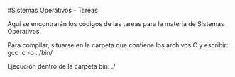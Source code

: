 #Sistemas Operativos - Tareas

Aquí se encontrarán los códigos de las tareas para la materia de Sistemas Operativos.

Para compilar, situarse en la carpeta que contiene los archivos C
y escribir: gcc <nombre-archivo>.c -o ../bin/<nombre-archivo>

Ejecución dentro de la carpeta bin: ./<nombre-archivo>
